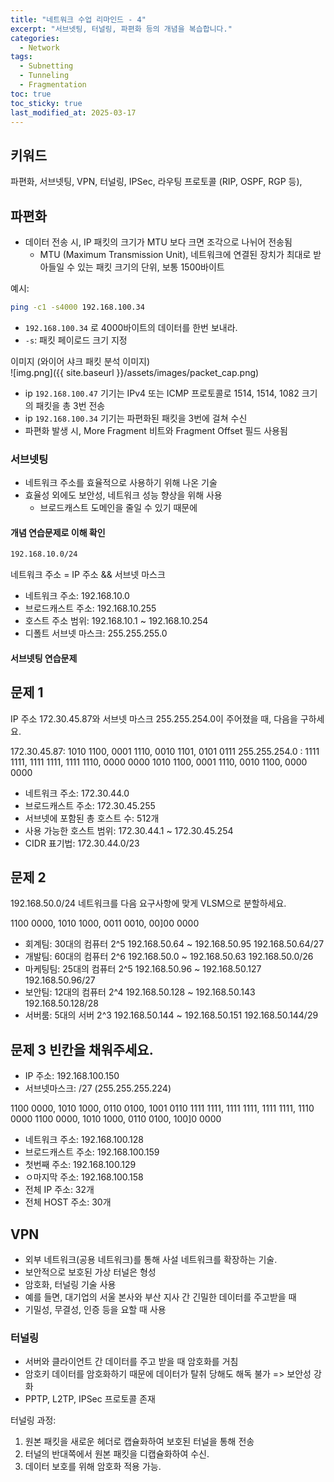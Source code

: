 ```yaml
---
title: "네트워크 수업 리마인드 - 4"
excerpt: "서브넷팅, 터널링, 파편화 등의 개념을 복습합니다."
categories:
  - Network
tags:
  - Subnetting
  - Tunneling
  - Fragmentation
toc: true
toc_sticky: true
last_modified_at: 2025-03-17
---
```


## 키워드

파편화, 서브넷팅, VPN, 터널링, IPSec, 라우팅 프로토콜 (RIP, OSPF, RGP 등), 

## 파편화

- 데이터 전송 시, IP 패킷의 크기가 MTU 보다 크면 조각으로 나뉘어 전송됨
  - MTU (Maximum Transmission Unit), 네트워크에 연결된 장치가 최대로 받아들일 수 있는 패킷 크기의 단위, 보통 1500바이트

예시:
```bash
ping -c1 -s4000 192.168.100.34
```

- `192.168.100.34` 로 4000바이트의 데이터를 한번 보내라.
- `-s`: 패킷 페이로드 크기 지정


이미지 (와이어 샤크 패킷 분석 이미지)   
![img.png]({{ site.baseurl }}/assets/images/packet_cap.png)

- ip `192.168.100.47` 기기는 IPv4 또는 ICMP 프로토콜로 1514, 1514, 1082 크기의 패킷을 총 3번 전송
- ip `192.168.100.34` 기기는 파편화된 패킷을 3번에 걸쳐 수신
- 파편화 발생 시, More Fragment 비트와 Fragment Offset 필드 사용됨

### 서브넷팅

- 네트워크 주소를 효율적으로 사용하기 위해 나온 기술
- 효율성 외에도 보안성, 네트워크 성능 향상을 위해 사용
  - 브로드캐스트 도메인을 줄일 수 있기 때문에

#### 개념 연습문제로 이해 확인

```bash
192.168.10.0/24
```

네트워크 주소 = IP 주소 && 서브넷 마스크

- 네트워크 주소: 192.168.10.0
- 브로드캐스트 주소: 192.168.10.255
- 호스트 주소 범위: 192.168.10.1 ~ 192.168.10.254
- 디폴트 서브넷 마스크: 255.255.255.0

#### 서브넷팅 연습문제

## 문제 1
IP 주소 172.30.45.87와 서브넷 마스크 255.255.254.0이 주어졌을 때, 다음을 구하세요.

172.30.45.87:          1010 1100, 0001 1110, 0010 1101, 0101 0111
255.255.254.0     :    1111 1111, 1111 1111, 1111 1110, 0000 0000
1010 1100, 0001 1110, 0010 1100, 0000 0000

- 네트워크 주소: 172.30.44.0
- 브로드캐스트 주소: 172.30.45.255
- 서브넷에 포함된 총 호스트 수: 512개
- 사용 가능한 호스트 범위: 172.30.44.1 ~ 172.30.45.254
- CIDR 표기법: 172.30.44.0/23

## 문제 2
192.168.50.0/24 네트워크를 다음 요구사항에 맞게 VLSM으로 분할하세요.

1100 0000, 1010 1000, 0011 0010, 00]00 0000

- 회계팀: 30대의 컴퓨터  2^5      192.168.50.64 ~ 192.168.50.95      192.168.50.64/27
- 개발팀: 60대의 컴퓨터  2^6      192.168.50.0 ~ 192.168.50.63       192.168.50.0/26
- 마케팅팀: 25대의 컴퓨터  2^5    192.168.50.96 ~ 192.168.50.127     192.168.50.96/27
- 보안팀: 12대의 컴퓨터  2^4      192.168.50.128 ~ 192.168.50.143    192.168.50.128/28
- 서버룸: 5대의 서버   2^3        192.168.50.144 ~ 192.168.50.151    192.168.50.144/29

## 문제 3 빈칸을 채워주세요.

- IP 주소: 192.168.100.150
- 서브넷마스크: /27 (255.255.255.224)

1100 0000, 1010 1000, 0110 0100, 1001 0110
1111 1111, 1111 1111, 1111 1111, 1110 0000
1100 0000, 1010 1000, 0110 0100, 100]0 0000
- 네트워크 주소: 192.168.100.128
- 브로드캐스트 주소: 192.168.100.159
- 첫번째 주소: 192.168.100.129
- ㅇ마지막 주소: 192.168.100.158
- 전체 IP 주소: 32개
- 전체 HOST 주소: 30개

## VPN
- 외부 네트워크(공용 네트워크)를 통해 사설 네트워크를 확장하는 기술.
- 보안적으로 보호된 가상 터널은 형성
- 암호화, 터널링 기술 사용
- 예를 들면, 대기업의 서울 본사와 부산 지사 간 긴밀한 데이터를 주고받을 때
- 기밀성, 무결성, 인증 등을 요할 때 사용

### 터널링
- 서버와 클라이언트 간 데이터를 주고 받을 때 암호화를 거침
- 암호키 데이터를 암호화하기 때문에 데이터가 탈취 당해도 해독 불가 => 보안성 강화
- PPTP, L2TP, IPSec 프로토콜 존재

터널링 과정:
1. 원본 패킷을 새로운 헤더로 캡슐화하여 보호된 터널을 통해 전송
2. 터널의 반대쪽에서 원본 패킷을 디캡슐화하여 수신.
3. 데이터 보호를 위해 암호화 적용 가능.
